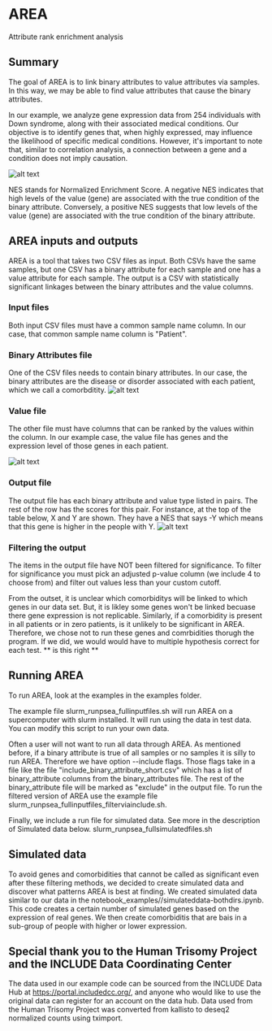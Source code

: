 # AREA

Attribute rank enrichment analysis

## Summary

The goal of AREA is to link binary attributes to value attributes via samples. In this way, we may be able to find value attributes that cause the binary attributes.

In our example, we analyze gene expression data from 254 individuals with Down syndrome, along with their associated medical conditions. Our objective is to identify genes that, when highly expressed, may influence the likelihood of specific medical conditions.  However, it's important to note that, similar to correlation analysis, a connection between a gene and a condition does not imply causation. 

![alt text](https://github.com/Dowell-Lab/psea/blob/main/src/images/results_example_NES.png "results example")

NES stands for Normalized Enrichment Score. A negative NES indicates that high levels of the value (gene) are associated with the true condition of the binary attribute. Conversely, a positive NES suggests that low levels of the value (gene) are associated with the true condition of the binary attribute.

## AREA inputs and outputs

AREA is a tool that takes two CSV files as input. Both CSVs have the same samples, but one CSV has a binary attribute for each sample and one has a value attribute for each sample. The output is a CSV with statistically significant linkages between the binary attributes and the value columns. 

### Input files

Both input CSV files must have a common sample name column. 
In our case, that common sample name column is "Patient".

### Binary Attributes file

One of the CSV files needs to contain binary attributes. In our case, the binary attributes are the disease or disorder associated with each patient, which we call a comorbditity. 
![alt text](https://github.com/Dowell-Lab/psea/blob/main/src/images/binary_attributes_df.png "binary attributes csv")

### Value file

The other file must have columns that can be ranked by the values within the column. In our example case, the value file has genes and the expression level of those genes in each patient. 

![alt text](https://github.com/Dowell-Lab/psea/blob/main/src/images/value_df.png "Value csv")

### Output file

The output file has each binary attribute and value type listed in pairs. The rest of the row has the scores for this pair. For instance, at the top of the table below, X and Y are shown. They have a NES that says -Y which means that this gene is higher in the people with Y.
![alt text](https://github.com/Dowell-Lab/psea/blob/main/src/images/results_example_NES.png "results example")

### Filtering the output

The items in the output file have NOT been filtered for significance. To filter for significance you must pick an adjusted p-value column (we include 4 to choose from) and filter out values less than your custom cutoff. 

From the outset, it is unclear which comorbiditys will be linked to which genes in our data set. But, it is likley some genes won't be linked becuase there gene expression is not replicable. Similarly, if a comorbidity is present in all patients or in zero patients, is it unlikely to be significant in AREA. Therefore, we chose not to run these genes and comrbidities thorugh the program. If we did, we would would have to multiple hypothesis correct for each test. ** is this right ** 

## Running AREA

To run AREA, look at the examples in the examples folder. 

The example file slurm_runpsea_fullinputfiles.sh will run AREA on a supercomputer with slurm installed. It will run using the data in test data. You can modify this script to run your own data. 

Often a user will not want to run all data through AREA. As mentioned before, if a binary attribute is true of all samples or no samples it is silly to run AREA. Therefore we have option --include flags. Those flags take in a file like the file "include_binary_attribute_short.csv" which has a list of binary_attribute columns from the binary_attributes file. The rest of the binary_attribute file will be marked as "exclude" in the output file. 
To run the filtered version of AREA use the example file slurm_runpsea_fullinputfiles_filterviainclude.sh.

Finally, we include a run file for simulated data. See more in the description of Simulated data below. 
slurm_runpsea_fullsimulatedfiles.sh

## Simulated data

To avoid genes and comorbidities that cannot be called as significant even after these filtering methods, we decided to create simulated data and discover what patterns AREA is best at finding. 
We created simulated data similar to our data in the notebook_examples//simulateddata-bothdirs.ipynb. This code creates a certain number of simulated genes based on the expression of real genes. We then create comorbiditis that are bais in a sub-group of people with higher or lower expression. 

## Special thank you to the Human Trisomy Project and the INCLUDE Data Coordinating Center

The data used in our example code can be sourced from the INCLUDE Data Hub at https://portal.includedcc.org/, and anyone who would like to use the original data can register for an account on the data hub. Data used from the Human Trisomy Project was converted from kallisto to deseq2 normalized counts using tximport.
